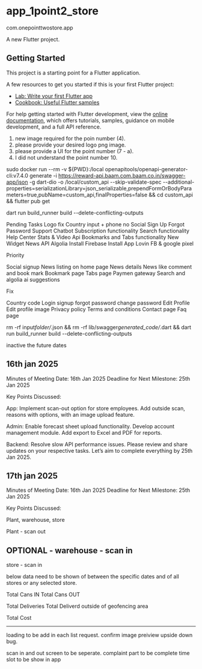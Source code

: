# app_1point2_store

com.onepointtwostore.app

A new Flutter project.

## Getting Started

This project is a starting point for a Flutter application.

A few resources to get you started if this is your first Flutter project:

- [Lab: Write your first Flutter app](https://docs.flutter.dev/get-started/codelab)
- [Cookbook: Useful Flutter samples](https://docs.flutter.dev/cookbook)

For help getting started with Flutter development, view the
[online documentation](https://docs.flutter.dev/), which offers tutorials,
samples, guidance on mobile development, and a full API reference.

1. new image required for the poin number (4).
2. please provide your desired logo png image.
3. please provide a UI for the point number (7 - a).
4. I did not understand the point number 10.

sudo docker run --rm -v ${PWD}:/local openapitools/openapi-generator-cli:v7.4.0 generate -i https://reward-api.baam.com.baam.co.in/swagger-app/json -g dart-dio -o /local/custom_api --skip-validate-spec --additional-properties=serializationLibrary=json_serializable,prependFormOrBodyParameters=true,pubName=custom_api,finalProperties=false && cd custom_api && flutter pub get

dart run build_runner build --delete-conflicting-outputs

Pending Tasks
Logo fix
Country input + phone no
Social Sign Up
Forgot Password
Support Chatbot
Subscription functionality
Search functionality
Help Center
Stats & Video Api
Bookmarks and Tabs functionality
New Widget
News API
Algolia
Install Firebase
Install App Lovin
FB & google pixel

Priority

Social signup
News listing on home page
News details
News like comment and book mark
Bookmark page
Tabs page
Paymen gateway
Search and algolia ai suggestions

Fix

Country code
Login signup forgot password change password
Edit Profile
Edit profile image
Privacy policy
Terms and conditions
Contact page
Faq page

rm -rf input*folder/*.json && rm -rf lib/swagger*generated_code/*.dart && dart run build_runner build --delete-conflicting-outputs

inactive the future dates

## 16th jan 2025

Minutes of Meeting
Date: 16th Jan 2025
Deadline for Next Milestone: 25th Jan 2025

Key Points Discussed:

App:
Implement scan-out option for store employees.
Add outside scan, reasons with options, with an image upload feature.

Admin:
Enable forecast sheet upload functionality.
Develop account management module.
Add export to Excel and PDF for reports.

Backend:
Resolve slow API performance issues.
Please review and share updates on your respective tasks. Let’s aim to complete everything by 25th Jan 2025.

## 17th jan 2025

Minutes of Meeting
Date: 16th Jan 2025
Deadline for Next Milestone: 25th Jan 2025

Key Points Discussed:

Plant, warehouse, store

Plant - scan out

## OPTIONAL - warehouse - scan in

store - scan in

below data need to be shown of between the specific dates and of all stores or any selected store.

Total Cans IN
Total Cans OUT

Total Deliveries
Total Deliverd outside of geofencing area

Total Cost

---

loading to be add in each list request.
confirm image preiview upside down bug.

scan in and out screen to be seperate.
complaint part to be complete
time slot to be show in app
